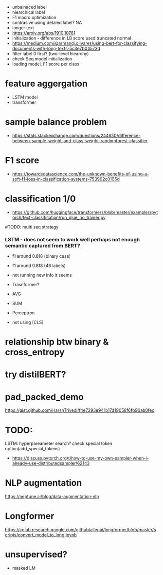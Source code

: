 - unbalnaced label
- hiearchical label
- F1 macro optimization
- contrasive using detaled label? NA
- longer text 
- https://arxiv.org/abs/1910.10781
- initialization - difference in LB score 
  used truncated normal
- https://medium.com/@armandj.olivares/using-bert-for-classifying-documents-with-long-texts-5c3e7b04573d
- filter label 0 first? (two-level hiearchy)
- check Seq model initialization
- loading model, F1 score per class

# feature aggergation
- LSTM model 
- transformer

# sample balance problem
- https://stats.stackexchange.com/questions/244630/difference-between-sample-weight-and-class-weight-randomforest-classifier

# F1 score
- https://towardsdatascience.com/the-unknown-benefits-of-using-a-soft-f1-loss-in-classification-systems-753902c0105d

# classification 1/0
- https://github.com/huggingface/transformers/blob/master/examples/pytorch/text-classification/run_glue_no_trainer.py

#TODO: multi seq strategy
### LSTM - does not seem to work well perhaps not enough semantic captured from BERT?
   - f1 around 0.818 (binary case)
   - f1 around 0.818 (46 labels)
   - not running new info it seems

- Trasnformer?
- AVG
- SUM
- Perceptron
- not using [CLS]

# relationship btw binary & cross_entropy
# try distilBERT?

# pad_packed_demo
https://gist.github.com/HarshTrivedi/f4e7293e941b17d19058f6fb90ab0fec

# TODO: 
LSTM: hyperpareameter search?
check special token option(add_special_tokens)

- https://discuss.pytorch.org/t/how-to-use-my-own-sampler-when-i-already-use-distributedsampler/62143

# NLP augmentation
https://neptune.ai/blog/data-augmentation-nlp

# Longformer
https://colab.research.google.com/github/allenai/longformer/blob/master/scripts/convert_model_to_long.ipynb

# unsupervised?
- masked LM
